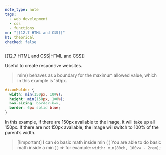 ```yaml
---
note_type: note
tags:
  - web_development
  - css
  - functions
mn: "[[12.7 HTML and CSS]]"
kt: theorical
checked: false
---
```

[[12.7 HTML and CSS|HTML and CSS]]

Useful to create responsive websites. 

>min() behaves as a boundary for the maximum allowed value, which in this example is 150px.

```CSS
#iconHolder {
  width: min(150px, 100%);
  height: min(150px, 100%);
  box-sizing: border-box;
  border: 6px solid blue;
}
```

In this example, if there are 150px available to the image, it will take up all 150px. If there are not 150px available, the image will switch to 100% of the parent’s width.

>[!important] I can do basic math inside min ( )
>You are able to do basic math inside a min ( ) => for example: `width: min(80ch, 100vw - 2rem);`

